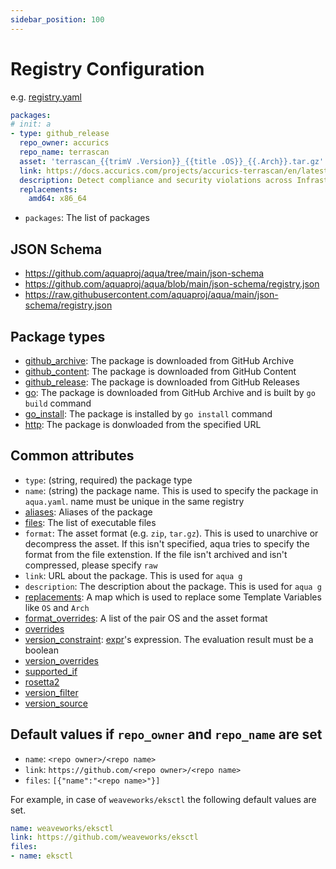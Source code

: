 ```yaml
---
sidebar_position: 100
---
```


# Registry Configuration

e.g. [registry.yaml](https://github.com/aquaproj/aqua-registry/blob/main/registry.yaml)

```yaml
packages:
# init: a
- type: github_release
  repo_owner: accurics
  repo_name: terrascan
  asset: 'terrascan_{{trimV .Version}}_{{title .OS}}_{{.Arch}}.tar.gz'
  link: https://docs.accurics.com/projects/accurics-terrascan/en/latest/
  description: Detect compliance and security violations across Infrastructure as Code to mitigate risk before provisioning cloud native infrastructure
  replacements:
    amd64: x86_64
```

* `packages`: The list of packages

## JSON Schema

* https://github.com/aquaproj/aqua/tree/main/json-schema
* https://github.com/aquaproj/aqua/blob/main/json-schema/registry.json
* https://raw.githubusercontent.com/aquaproj/aqua/main/json-schema/registry.json

## Package types

* [github_archive](github-archive-package): The package is downloaded from GitHub Archive
* [github_content](github-content-package): The package is downloaded from GitHub Content
* [github_release](github-release-package): The package is downloaded from GitHub Releases
* [go](go-package): The package is downloaded from GitHub Archive and is built by `go build` command
* [go_install](go-install-package): The package is installed by `go install` command
* [http](http-package): The package is donwloaded from the specified URL

## Common attributes

* `type`: (string, required) the package type
* `name`: (string) the package name. This is used to specify the package in `aqua.yaml`. name must be unique in the same registry
* [aliases](aliases): Aliases of the package
* [files](files): The list of executable files
* `format`: The asset format (e.g. `zip`, `tar.gz`). This is used to unarchive or decompress the asset. If this isn't specified, aqua tries to specify the format from the file extenstion. If the file isn't archived and isn't compressed, please specify `raw`
* `link`: URL about the package. This is used for `aqua g`
* `description`: The description about the package. This is used for `aqua g`
* [replacements](replacements): A map which is used to replace some Template Variables like `OS` and `Arch`
* [format_overrides](format-overrides): A list of the pair OS and the asset format
* [overrides](overrides)
* [version_constraint](version-overrides): [expr](https://github.com/antonmedv/expr)'s expression. The evaluation result must be a boolean
* [version_overrides](version-overrides)
* [supported_if](supported-if)
* [rosetta2](rosetta2)
* [version_filter](version-filter)
* [version_source](version-source)

## Default values if `repo_owner` and `repo_name` are set

* `name`: `<repo owner>/<repo name>`
* `link`: `https://github.com/<repo owner>/<repo name>`
* `files`: `[{"name":"<repo name>"}]`

For example, in case of `weaveworks/eksctl` the following default values are set.

```yaml
name: weaveworks/eksctl
link: https://github.com/weaveworks/eksctl
files:
- name: eksctl
```
